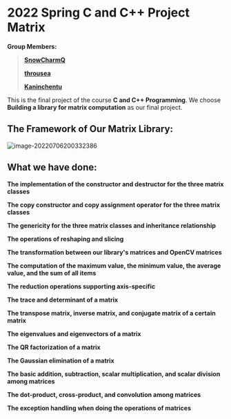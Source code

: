 # 2022 Spring C and C++ Project Matrix

**Group Members:**

>[**SnowCharmQ**](https://github.com/SnowCharmQ)
>
>[**throusea**](https://github.com/throusea)
>
>[**Kaninchentu**](https://github.com/Kaninchentu)

This is the final project of the course **C and C++ Programming**. We choose **Building a library for matrix computation** as our final project.

## **The Framework of Our Matrix Library:**

![image-20220706200332386](https://s2.loli.net/2022/07/06/FthI8leoiVPEcQ6.png)

## **What we have done:**

**The implementation of the constructor and destructor for the three matrix classes**

**The copy constructor and copy assignment operator for the three matrix classes**

**The genericity for the three matrix classes and inheritance relationship**

**The operations of reshaping and slicing**

**The transformation between our library's matrices and OpenCV matrices**

**The computation of the maximum value, the minimum value, the average value, and the sum of all items**

**The reduction operations supporting axis-specific**

**The trace and determinant of a matrix**

**The transpose matrix, inverse matrix, and conjugate matrix of a certain matrix**

**The eigenvalues and eigenvectors of a matrix**

**The QR factorization of a matrix**

**The Gaussian elimination of a matrix**

**The basic addition, subtraction, scalar multiplication, and scalar division among matrices**

**The dot-product, cross-product, and convolution among matrices**

**The exception handling when doing the operations of matrices**

